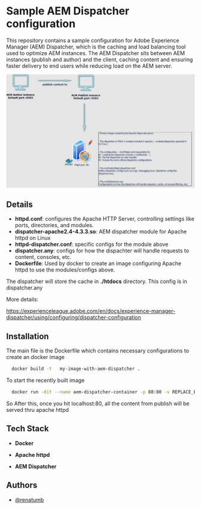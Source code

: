 # Sample AEM Dispatcher configuration 

This repository contains a sample configuration for Adobe Experience Manager (AEM) Dispatcher, which is the caching and load balancing tool used to optimize AEM instances. The AEM Dispatcher sits between AEM instances (publish and author) and the client, caching content and ensuring faster delivery to end users while reducing load on the AEM server.

![Logo](architecture.png)

## Details

- **httpd.conf**:  configures the Apache HTTP Server, controlling settings like ports, directories, and modules.
- **dispatcher-apache2.4-4.3.3.so**: AEM dispatcher module for Apache httpd on Linux
- **httpd-dispatcher.conf**: specific configs for the module above
- **dispatcher.any**: configs for how the dispachter will handle requests to content, consoles, etc.
- **Dockerfile**: Used by docker to create an image configuring Apache httpd to use the modules/configs above. 

The dispatcher  will store the cache in **./htdocs** directory. This config is in dispatcher.any

More details:

https://experienceleague.adobe.com/en/docs/experience-manager-dispatcher/using/configuring/dispatcher-configuration

## Installation

The main file is the Dockerfile which contains necessary configurations to create an docker image 

```bash
  docker build -t   my-image-with-aem-dispatcher .
```

To start the recently built image 

```bash
  docker run -dit --name aem-dispatcher-container -p 80:80 -v REPLACE_BY_ABSOLUTE_PATH\htdocs:/usr/local/apache2/htdocs my-image-with-aem-dispatcher
```

So After this, once you hit localhost:80, all the content from publish will be served thru apache httpd

## Tech Stack

- **Docker**

- **Apache httpd**

- **AEM Dispatcher**

## Authors

- [@renatumb](https://github.com/renatumb)